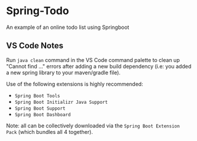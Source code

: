 # Spring-Todo
An example of an online todo list using Springboot

VS Code Notes
-------------

Run `java clean` command in the VS Code command palette to clean up "Cannot find ..." errors after adding a new build dependency (i.e: you added a new spring library to your maven/gradle file).

Use of the following extensions is highly recommended:
  * `Spring Boot Tools`
  * `Spring Boot Initializr Java Support`
  * `Spring Boot Support`
  * `Spring Boot Dashboard`

Note: all can be collectively downloaded via the `Spring Boot Extension Pack` (which bundles all 4 together).
